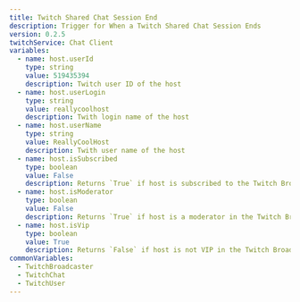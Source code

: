 ```yaml
---
title: Twitch Shared Chat Session End
description: Trigger for When a Twitch Shared Chat Session Ends
version: 0.2.5
twitchService: Chat Client
variables:
  - name: host.userId
    type: string
    value: 519435394
    description: Twitch user ID of the host
  - name: host.userLogin
    type: string
    value: reallycoolhost
    description: Twith login name of the host  
  - name: host.userName
    type: string
    value: ReallyCoolHost
    description: Twith user name of the host
  - name: host.isSubscribed
    type: boolean
    value: False
    description: Returns `True` if host is subscribed to the Twitch Broadcaster  
  - name: host.isModerator
    type: boolean
    value: False
    description: Returns `True` if host is a moderator in the Twitch Broadcaster's channel
  - name: host.isVip
    type: boolean
    value: True
    description: Returns `False` if host is not VIP in the Twitch Broadcaster's channel
commonVariables:
  - TwitchBroadcaster
  - TwitchChat
  - TwitchUser
---
```

